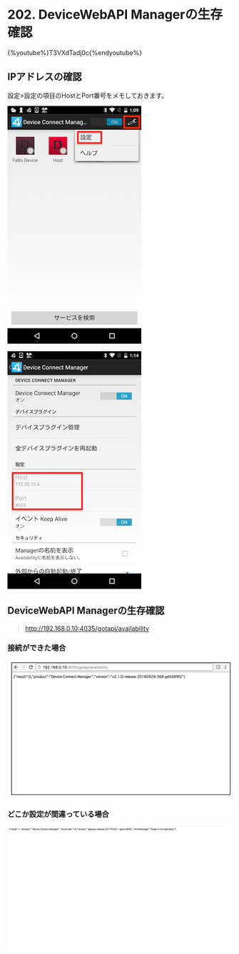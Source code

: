 # 202. DeviceWebAPI Managerの生存確認

{%youtube%}T3VXdTadj0c{%endyoutube%}

## IPアドレスの確認

設定>設定の項目のHostとPort番号をメモしておきます。

![](./img/setting001.png)

![](./img/setting005.png)

## DeviceWebAPI Managerの生存確認

> http://192.168.0.10:4035/gotapi/availability

### 接続ができた場合
![](./img/available001.png)

### どこか設定が間違っている場合
![](./img/available002.png)
